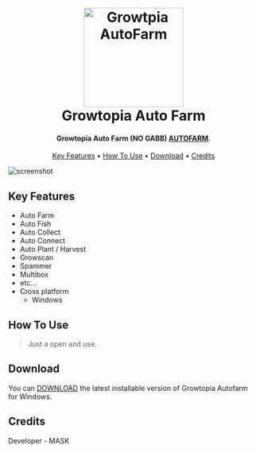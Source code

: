 
<h1 align="center">
  <br>
  <a href="https://github.com/maskstudios/growtopia-autofarm"><img src="https://cdn.discordapp.com/attachments/1064084096793456751/1070744251689873479/ItemSprites.ico" alt="Growtpia AutoFarm" width="200"></a>
  <br>
  Growtopia Auto Farm
  <br>
</h1>

<h4 align="center">Growtopia Auto Farm (NO GABB) <a href="https://github.com/maskstudios/growtopia-autofarm" target="_blank">AUTOFARM</a>.</h4>


<p align="center">
  <a href="#key-features">Key Features</a> •
  <a href="#how-to-use">How To Use</a> •
  <a href="#download">Download</a> •
  <a href="#credits">Credits</a>
</p>

![screenshot](https://cdn.discordapp.com/attachments/1064084096793456751/1070743083504906310/unknown.png)

## Key Features

* Auto Farm
* Auto Fish
* Auto Collect
* Auto Connect
* Auto Plant / Harvest
* Growscan
* Spammer
* Multibox
* etc...
* Cross platform
  - Windows

## How To Use
> Just a open and use.

## Download

You can [DOWNLOAD](https://github.com/maskstudios/growtopia-autofarm/releases/download/AutoFarm/GT.AutoFarm.rar) the latest installable version of Growtopia Autofarm for Windows.

## Credits

Developer - MASK

